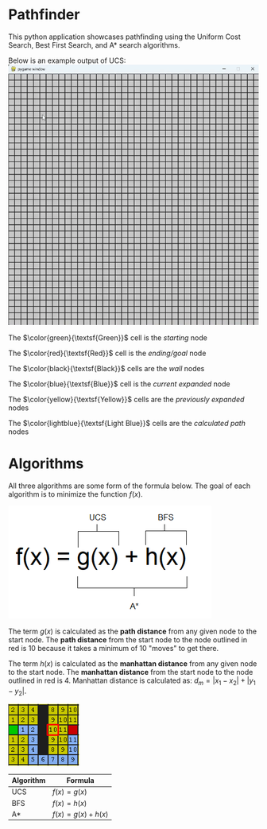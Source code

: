 # Pathfinder
This python application showcases pathfinding using the Uniform Cost Search, Best First Search, and A* search algorithms.

Below is an example output of UCS:
![](/images/default.gif)

The $\color{green}{\textsf{Green}}$ cell is the *starting* node

The $\color{red}{\textsf{Red}}$ cell is the *ending/goal* node

The $\color{black}{\textsf{Black}}$ cells are the *wall* nodes

The $\color{blue}{\textsf{Blue}}$ cell is the *current expanded* node

The $\color{yellow}{\textsf{Yellow}}$ cells are the *previously expanded* nodes

The $\color{lightblue}{\textsf{Light Blue}}$ cells are the *calculated path* nodes


# Algorithms
All three algorithms are some form of the formula below. The goal of each algorithm is to minimize the function $f(x)$.

![](/images/formula.png)

The term $g(x)$ is calculated as the **path distance** from any given node to the start node. The **path distance** from the start node to the node outlined in red is 10 because it takes a minimum of 10 "moves" to get there.

The term $h(x)$ is calculated as the **manhattan distance** from any given node to the start node. The **manhattan distance** from the start node to the node outlined in red is 4. Manhattan distance is calculated as: $d_m = |x_1-x_2| + |y_1-y_2|$.

![](/images/distance.png)

|Algorithm|Formula|
|------|------|
|UCS|$f(x) = g(x)$|
|BFS|$f(x) = h(x)$|
|A*|$f(x) = g(x) + h(x)$|